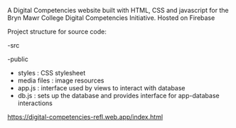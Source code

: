 A Digital Competencies website built with HTML, CSS and javascript for the Bryn Mawr College Digital Competencies Initiative.
Hosted on Firebase 

Project structure for source code:

-src
  
  -public 
  - styles       : CSS stylesheet
  - media files  : image resources
  - app.js       : interface used by views to interact with database
  - db.js        : sets up the database and provides interface for app-database interactions


https://digital-competencies-refl.web.app/index.html


